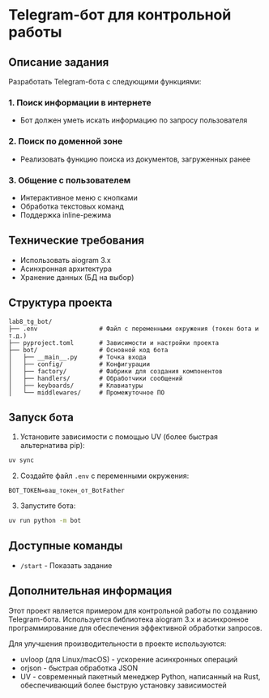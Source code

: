 # Telegram-бот для контрольной работы

## Описание задания

Разработать Telegram-бота с следующими функциями:

### 1. Поиск информации в интернете
- Бот должен уметь искать информацию по запросу пользователя

### 2. Поиск по доменной зоне
- Реализовать функцию поиска из документов, загруженных ранее

### 3. Общение с пользователем
- Интерактивное меню с кнопками
- Обработка текстовых команд
- Поддержка inline-режима

## Технические требования
- Использовать aiogram 3.x
- Асинхронная архитектура
- Хранение данных (БД на выбор)

## Структура проекта

```
lab8_tg_bot/
├── .env                 # Файл с переменными окружения (токен бота и т.д.)
├── pyproject.toml       # Зависимости и настройки проекта
├── bot/                 # Основной код бота
│   ├── __main__.py      # Точка входа
│   ├── config/          # Конфигурации
│   ├── factory/         # Фабрики для создания компонентов
│   ├── handlers/        # Обработчики сообщений
│   ├── keyboards/       # Клавиатуры
│   └── middlewares/     # Промежуточное ПО
```

## Запуск бота

1. Установите зависимости с помощью UV (более быстрая альтернатива pip):
```bash
uv sync
```

2. Создайте файл `.env` с переменными окружения:
```
BOT_TOKEN=ваш_токен_от_BotFather
```

3. Запустите бота:
```bash
uv run python -m bot
```

## Доступные команды

- `/start` - Показать задание

## Дополнительная информация

Этот проект является примером для контрольной работы по созданию Telegram-бота. 
Используется библиотека aiogram 3.x и асинхронное программирование для обеспечения эффективной обработки запросов.

Для улучшения производительности в проекте используются:
- uvloop (для Linux/macOS) - ускорение асинхронных операций
- orjson - быстрая обработка JSON
- UV - современный пакетный менеджер Python, написанный на Rust, обеспечивающий более быструю установку зависимостей

